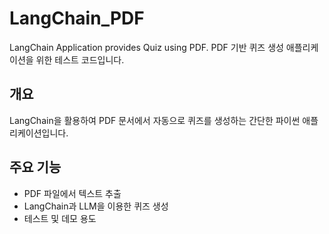# LangChain_PDF
LangChain Application provides Quiz using PDF.
PDF 기반 퀴즈 생성 애플리케이션을 위한 테스트 코드입니다.

## 개요

LangChain을 활용하여 PDF 문서에서 자동으로 퀴즈를 생성하는 간단한 파이썬 애플리케이션입니다.

## 주요 기능

- PDF 파일에서 텍스트 추출
- LangChain과 LLM을 이용한 퀴즈 생성
- 테스트 및 데모 용도
